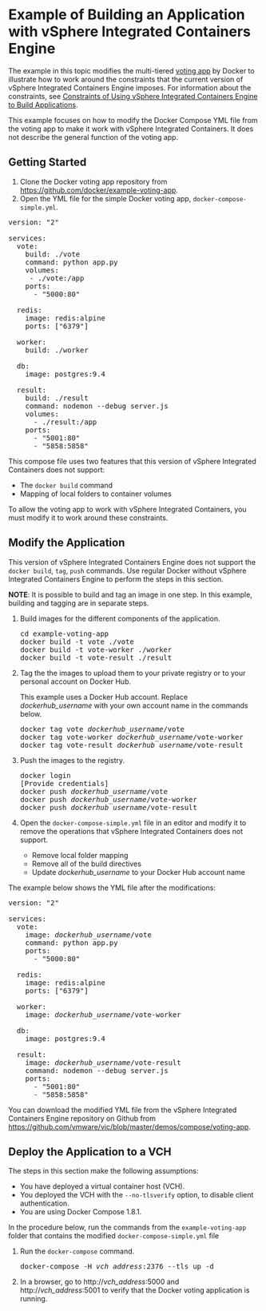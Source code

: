 # Example of Building an Application with vSphere Integrated Containers Engine #

The example in this topic modifies the multi-tiered [voting app](https://github.com/docker/example-voting-app) by Docker to illustrate how to work around the constraints that the current version of vSphere Integrated Containers Engine imposes. For information about the constraints, see [Constraints of Using vSphere Integrated Containers Engine to Build Applications](constraints_using_vic.md). 

This example focuses on how to modify the Docker Compose YML file from the voting app to make it work with vSphere Integrated Containers. It does not describe the general function of the voting app.  

## Getting Started ##

1. Clone the Docker voting app repository from https://github.com/docker/example-voting-app.
2. Open the YML file for the simple Docker voting app, `docker-compose-simple.yml`.

<pre>
version: "2"

services:
  vote:
    build: ./vote
    command: python app.py
    volumes:
     - ./vote:/app
    ports:
      - "5000:80"

  redis:
    image: redis:alpine
    ports: ["6379"]

  worker:
    build: ./worker

  db:
    image: postgres:9.4

  result:
    build: ./result
    command: nodemon --debug server.js
    volumes:
      - ./result:/app
    ports:
      - "5001:80"
      - "5858:5858"
</pre>

This compose file uses two features that this version of vSphere Integrated Containers does not support:

- The `docker build` command
- Mapping of local folders to container volumes 

To allow the voting app to work with vSphere Integrated Containers, you must modify it to work around these constraints. 

## Modify the Application ##

This version of vSphere Integrated Containers Engine does not support the `docker build`, `tag`, `push` commands. Use regular Docker without vSphere Integrated Containers Engine to perform the steps in this section.

**NOTE**: It is possible to build and tag an image in one step. In this example, building and tagging are in separate steps.

1. Build images for the different components of the application.

   <pre>cd example-voting-app  
   docker build -t vote ./vote  
   docker build -t vote-worker ./worker  
   docker build -t vote-result ./result</pre>

2. Tag the the images to upload them to your private registry or to your personal account on Docker Hub. 
   
   This example uses a Docker Hub account. Replace <i>dockerhub_username</i> with your own account name in the commands below.

   <pre>docker tag vote <i>dockerhub_username</i>/vote  
   docker tag vote-worker <i>dockerhub_username</i>/vote-worker  
   docker tag vote-result <i>dockerhub_username</i>/vote-result</pre>
    
3. Push the images to the registry.

   <pre>docker login 
   [Provide credentials] 
   docker push <i>dockerhub_username</i>/vote  
   docker push <i>dockerhub_username</i>/vote-worker  
   docker push <i>dockerhub_username</i>/vote-result</pre> 

4. Open the `docker-compose-simple.yml` file in an editor and modify it to remove the operations that vSphere Integrated Containers does not support.

    - Remove local folder mapping
    - Remove all of the build directives
    - Update <i>dockerhub_username</i> to your Docker Hub account name 

The example below shows the YML file after the modifications:
 
<pre>
version: "2"

services:
  vote:
    image: <i>dockerhub_username</i>/vote
    command: python app.py
    ports:
      - "5000:80"

  redis:
    image: redis:alpine
    ports: ["6379"]

  worker:
    image: <i>dockerhub_username</i>/vote-worker

  db:
    image: postgres:9.4

  result:
    image: <i>dockerhub_username</i>/vote-result
    command: nodemon --debug server.js
    ports:
      - "5001:80"
      - "5858:5858"
</pre>

You can download the modified YML file from the vSphere Integrated Containers Engine repository on Github from https://github.com/vmware/vic/blob/master/demos/compose/voting-app. 

## Deploy the Application to a VCH ##

The steps in this section make the following assumptions:

- You have deployed a virtual container host (VCH).
- You deployed the VCH with the `--no-tlsverify` option, to disable client authentication.
- You are using Docker Compose 1.8.1.

In the procedure below, run the commands from the `example-voting-app`  folder that contains the modified `docker-compose-simple.yml` file

1. Run the `docker-compose` command.

	<pre>docker-compose -H <i>vch_address</i>:2376 --tls up -d</pre>

2. In a browser, go to http://*vch_address*:5000 and http://*vch_address*:5001 to verify that the Docker voting application is running.
